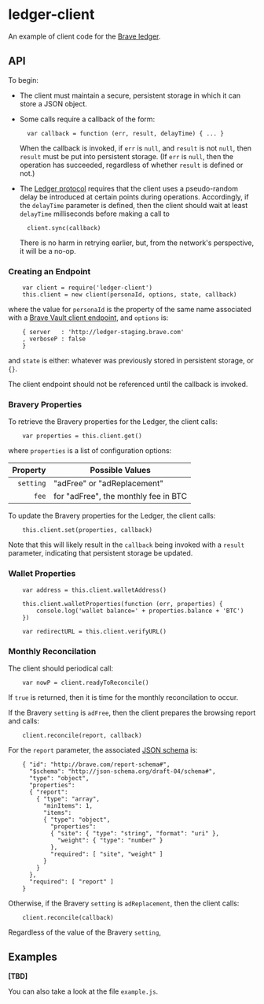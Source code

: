 # ledger-client
An example of client code for the [Brave ledger](https://github.com/brave/ledger).

## API

To begin:

- The client must maintain a secure, persistent storage in which it can store a JSON object.

- Some calls require a callback of the form:

        var callback = function (err, result, delayTime) { ... }

    When the callback is invoked,
if `err` is `null`, and `result` is not `null`, then `result` must be put into persistent storage.
(If `err` is `null`,
then the operation has succeeded,
regardless of whether `result` is defined or not.)

- The [Ledger protocol](https://github.com/brave/ledger/tree/master/documentation/Ledger-Principles.md)
requires that the client uses a pseudo-random delay be introduced at certain points during operations.
Accordingly,
if the `delayTime` parameter is defined,
then the client should wait at least `delayTime` milliseconds before making a call to

        client.sync(callback)

    There is no harm in retrying earlier,
but,
from the network's perspective,
it will be a no-op.

### Creating an Endpoint

        var client = require('ledger-client')
        this.client = new client(personaId, options, state, callback)

where the value for `personaId` is the property of the same name associated with a
[Brave Vault client endpoint](https://github.com/brave/vault-client#vault-properties),
and `options` is:

        { server   : 'http://ledger-staging.brave.com'
        , verboseP : false
        }

and `state` is either: whatever was previously stored in persistent storage, or `{}`.

The  client endpoint should not be referenced until the callback is invoked.

### Bravery Properties
To retrieve the Bravery properties for the Ledger,
the client calls:

        var properties = this.client.get()

where `properties` is a list of configuration options:

| Property    | Possible Values                      |
|------------:|--------------------------------------|
| `setting`   | "adFree" or "adReplacement"          |
| `fee`       | for "adFree", the monthly fee in BTC |

To update the Bravery properties for the Ledger,
the client calls:

        this.client.set(properties, callback)

Note that this will likely result in the `callback` being invoked with a `result` parameter,
indicating that persistent storage be updated.

### Wallet Properties

        var address = this.client.walletAddress()

        this.client.walletProperties(function (err, properties) {
            console.log('wallet balance=' + properties.balance + 'BTC')
        })

        var redirectURL = this.client.verifyURL()

### Monthly Reconcilation
The client should periodical call:

        var nowP = client.readyToReconcile()

If `true` is returned,
then it is time for the monthly reconcilation to occur.

If the Bravery `setting` is `adFree`,
then the client prepares the browsing report and calls:

        client.reconcile(report, callback)

For the `report` parameter, the associated [JSON schema](http://json-schema.org/latest/json-schema-core.html) is:

        { "id": "http://brave.com/report-schema#",
          "$schema": "http://json-schema.org/draft-04/schema#",
          "type": "object",
          "properties":
          { "report":
            { "type": "array",
              "minItems": 1,
              "items":
              { "type": "object",
                "properties":
                { "site": { "type": "string", "format": "uri" },
                  "weight": { "type": "number" }
                },
                "required": [ "site", "weight" ]
              }
            }
          },
          "required": [ "report" ]
        }


Otherwise, if the Bravery `setting` is `adReplacement`, then the client calls:

        client.reconcile(callback)

Regardless of the value of the Bravery `setting`,


## Examples
__[TBD]__

You can also take a look at the file `example.js`.
